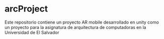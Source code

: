 # arcProject
Este repositorio contiene un proyecto AR mobile desarrollado en unity como un proyecto para la asignatura de arquitectura de computadoras en la Universidad de El Salvador
